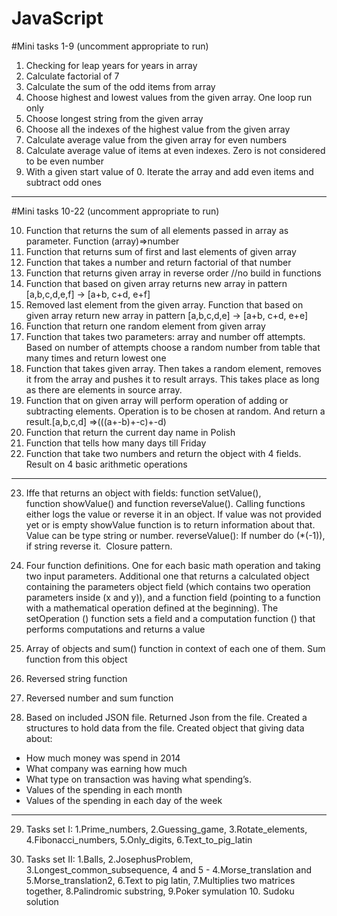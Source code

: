# JavaScript

#Mini tasks 1-9 (uncomment appropriate to run)

1. Checking for leap years for years in array
2. Calculate factorial of 7
3. Calculate the sum of the odd items from array
4. Choose highest and lowest values from the given array. One loop run only
5. Choose longest string from the given array
6. Choose all the indexes of the highest value from the given array
7. Calculate average value from the given array for even numbers
8. Calculate average value of items at even indexes. Zero is not considered to be even number
9. With a given start value of 0. Iterate the array and add even items and subtract odd ones
--------------------------------------------------------------------------------------------------------------------------------------

#Mini tasks 10-22 (uncomment appropriate to run)

10. Function that returns the sum of all elements passed in array as parameter. Function (array)=>number
11. Function that returns sum of first and last elements of given array
12. Function that takes a number and return factorial of that number
13. Function that returns given array in reverse order //no build in functions
14. Function that based on given array returns new array in pattern [a,b,c,d,e,f] -> [a+b, c+d, e+f]
15. Removed last element from the given array. Function that based on given array return new array in pattern [a,b,c,d,e] -> [a+b, c+d, e+e]
16. Function that return one random element from given array
17. Function that takes two parameters: array and number off attempts. Based on number of attempts choose a random number from table that many times and return lowest one
18. Function that takes given array. Then takes a random element, removes it from the array and pushes it to result arrays. This takes place as long as there are elements in source array.
19. Function that on given array will perform operation of adding or subtracting elements. Operation is to be chosen at random. And return a result.[a,b,c,d] =>(((a+-b)+-c)+-d)
20. Function that return the current day name in Polish
21. Function that tells how many days till Friday
22. Function that take two numbers and return the object with 4 fields. Result on 4 basic arithmetic operations
--------------------------------------------------------------------------------------------------------------------------------------

23. Iffe that returns an object with fields: function setValue(), function showValue() and function reverseValue(). Calling functions either logs the value or reverse it in an object. If value was not provided yet or is empty showValue function is to return information about that. Value can be type string or number. reverseValue():  If number do (*(-1)), if string reverse it.  Closure pattern.

24. Four function definitions. One for each basic math operation and taking two input parameters. Additional one that returns a calculated object containing the parameters object field (which contains two operation parameters inside (x and y)), and a function field (pointing to a function with a mathematical operation defined at the beginning). The setOperation () function sets a field and a computation function () that performs computations and returns a value

25. Array of objects and sum() function in context of each one of them. Sum function from this object  	

26. Reversed string function

27. Reversed number and sum function

28. Based on included JSON file. Returned Json from the file. Created a structures to hold data from the file. Created object that giving data about:

 - How much money was spend in 2014
 - What company was earning how much
 - What type on transaction was having what spending’s.
 - Values of the spending in each month
 - Values of the spending in each day of the week
 
--------------------------------------------------------------------------------------------------------------------------------------
29. Tasks set I: 1.Prime_numbers, 2.Guessing_game, 3.Rotate_elements, 4.Fibonacci_numbers, 5.Only_digits, 6.Text_to_pig_latin

30. Tasks set II: 1.Balls, 2.JosephusProblem, 3.Longest_common_subsequence, 4 and 5 - 4.Morse_translation and 5.Morse_translation2, 6.Text to pig latin, 7.Multiplies two matrices together, 8.Palindromic substring, 9.Poker symulation 10. Sudoku solution
